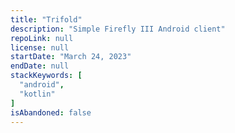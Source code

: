 ```yaml
---
title: "Trifold"
description: "Simple Firefly III Android client"
repoLink: null
license: null
startDate: "March 24, 2023"
endDate: null
stackKeywords: [
  "android",
  "kotlin"
]
isAbandoned: false
---
```

